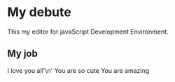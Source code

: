 # My debute
This my editor for javaScript Development Environment.

## My job
I love you all'\n'
You are so cute
You are amazing
